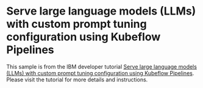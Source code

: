 # Serve large language models (LLMs) with custom prompt tuning configuration using Kubeflow Pipelines

This sample is from the IBM developer tutorial [Serve large language models (LLMs) with custom prompt tuning configuration using Kubeflow Pipelines](https://developer.ibm.com/learningpaths/kubeflow-pipelines/serve-llms-custom-prompt-tuning/). Please visit the tutorial for more details and instructions.